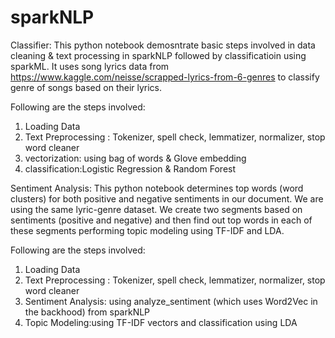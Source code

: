 # sparkNLP
Classifier:
This python notebook demosntrate basic steps involved in data cleaning & text processing in sparkNLP followed by classificatioin using sparkML.
It uses song lyrics data from <https://www.kaggle.com/neisse/scrapped-lyrics-from-6-genres> to classify genre of songs based on their lyrics.

Following are the steps involved:
1. Loading Data
2. Text Preprocessing : Tokenizer, spell check, lemmatizer, normalizer, stop word cleaner
3. vectorization: using bag of words & Glove embedding
4. classification:Logistic Regression & Random Forest

Sentiment Analysis:
This python notebook determines top words (word clusters) for both positive and negative sentiments in our document. 
We are using the same lyric-genre dataset. We create two segments based on sentiments (positive and negative) and then find out top words in each of these segments performing topic modeling using TF-IDF and LDA.

Following are the steps involved:
1. Loading Data
2. Text Preprocessing : Tokenizer, spell check, lemmatizer, normalizer, stop word cleaner
3. Sentiment Analysis: using analyze_sentiment (which uses Word2Vec in the backhood) from sparkNLP
4. Topic Modeling:using TF-IDF vectors and classification using LDA


